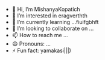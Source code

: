 - 👋 Hi, I’m MishanyaKopatich
- 👀 I’m interested in eragverthth
- 🌱 I’m currently learning ...fiuifgbhft
- 💞️ I’m looking to collaborate on ...
- 📫 How to reach me ...
- 😄 Pronouns: ...
- ⚡ Fun fact: yamakasi|||)
<!---
MishanyaKopatich/MishanyaKopatich is a ✨ special ✨ repository because its `README.md` (this file) appears on your GitHub profile.
You can click the Preview link to take a look at your changes.
